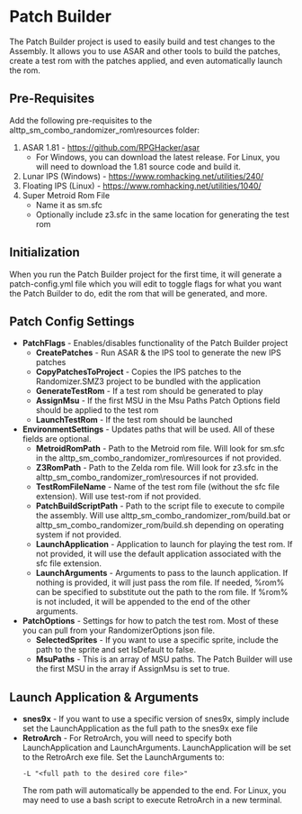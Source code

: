 # Patch Builder

The Patch Builder project is used to easily build and test changes to the Assembly. It allows you to use ASAR and other tools to build the patches, create a test rom with the patches applied, and even automatically launch the rom.

## Pre-Requisites

Add the following pre-requisites to the alttp_sm_combo_randomizer_rom\resources folder:

1. ASAR 1.81 - https://github.com/RPGHacker/asar
    - For Windows, you can download the latest release. For Linux, you will need to download the 1.81 source code and build it.
2. Lunar IPS (Windows) - https://www.romhacking.net/utilities/240/
3. Floating IPS (Linux) - https://www.romhacking.net/utilities/1040/
4. Super Metroid Rom File
    - Name it as sm.sfc
    - Optionally include z3.sfc in the same location for generating the test rom

## Initialization

When you run the Patch Builder project for the first time, it will generate a patch-config.yml file which you will edit to toggle flags for what you want the Patch Builder to do, edit the rom that will be generated, and more.

## Patch Config Settings

- **PatchFlags** - Enables/disables functionality of the Patch Builder project
    - **CreatePatches** - Run ASAR & the IPS tool to generate the new IPS patches
    - **CopyPatchesToProject** - Copies the IPS patches to the Randomizer.SMZ3 project to be bundled with the application
    - **GenerateTestRom** - If a test rom should be generated to play
    - **AssignMsu** - If the first MSU in the Msu Paths Patch Options field should be applied to the test rom
    - **LaunchTestRom** - If the test rom should be launched
- **EnvironmentSettings** - Updates paths that will be used. All of these fields are optional.
    - **MetroidRomPath** - Path to the Metroid rom file. Will look for sm.sfc in the alttp_sm_combo_randomizer_rom\resources if not provided.
    - **Z3RomPath** - Path to the Zelda rom file. Will look for z3.sfc in the alttp_sm_combo_randomizer_rom\resources if not provided.
    - **TestRomFileName** - Name of the test rom file (without the sfc file extension). Will use test-rom if not provided.
    - **PatchBuildScriptPath** - Path to the script file to execute to compile the assembly. Will use alttp_sm_combo_randomizer_rom/build.bat or alttp_sm_combo_randomizer_rom/build.sh depending on operating system if not provided.
    - **LaunchApplication** - Application to launch for playing the test rom. If not provided, it will use the default application associated with the sfc file extension.
    - **LaunchArguments** - Arguments to pass to the launch application. If nothing is provided, it will just pass the rom file. If needed, %rom% can be specified to substitute out the path to the rom file. If %rom% is not included, it will be appended to the end of the other arguments.
- **PatchOptions** - Settings for how to patch the test rom. Most of these you can pull from your RandomizerOptions json file.
    - **SelectedSprites** - If you want to use a specific sprite, include the path to the sprite and set IsDefault to false.
    - **MsuPaths** - This is an array of MSU paths. The Patch Builder will use the first MSU in the array if AssignMsu is set to true.

## Launch Application & Arguments
 - **snes9x** - If you want to use a specific version of snes9x, simply include set the LaunchApplication as the full path to the snes9x exe file
 - **RetroArch** - For RetroArch, you will need to specify both LaunchApplication and LaunchArguments. LaunchApplication will be set to the RetroArch exe file. Set the LaunchArguments to:
    ```
    -L "<full path to the desired core file>"
    ```
    The rom path will automatically be appended to the end. For Linux, you may need to use a bash script to execute RetroArch in a new terminal.